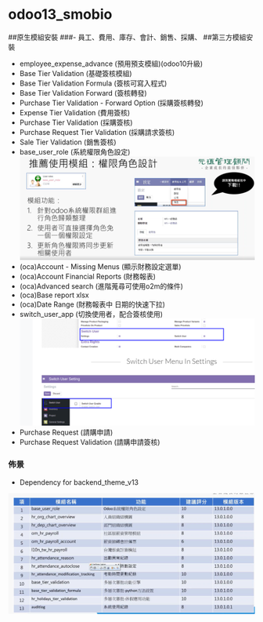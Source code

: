 # odoo13_smobio
##原生模組安裝
###- 員工、費用、庫存、會計、銷售、採購、
##第三方模組安裝
- employee_expense_advance (預用預支模組)(odoo10升級)
- Base Tier Validation (基礎簽核模組)
- Base Tier Validation Formula (簽核可寫入程式)
- Base Tier Validation Forward (簽核轉發)
- Purchase Tier Validation - Forward Option (採購簽核轉發)
- Expense Tier Validation (費用簽核)
- Purchase Tier Validation (採購簽核)
- Purchase Request Tier Validation (採購請求簽核) 
- Sale Tier Validation (銷售簽核)
- base_user_role (系統權限角色設定)
![image](資料庫/base_user_role_1.png)
- (oca)Account - Missing Menus (顯示財務設定選單)
- (oca)Account Financial Reports (財務報表)
- (oca)Advanced search (進階蒐尋可使用o2m的條件)
- (oca)Base report xlsx
- (oca)Date Range (財務報表中 日期的快速下拉)
- switch_user_app (切換使用者，配合簽核使用)
![image](資料庫/switch_user_app.png)
- Purchase Request   (請購申請)
- Purchase Request Validation  (請購申請簽核)
### 佈景
- Dependency for backend_theme_v13

![image](資料庫/odoo_list1.png)
